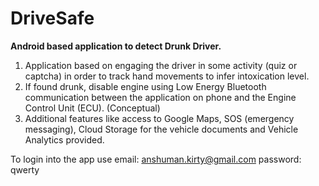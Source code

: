 # DriveSafe

**Android based application to detect Drunk Driver.**
1. Application based on engaging the driver in some activity (quiz or captcha) in order to track hand movements to infer intoxication level.
2. If found drunk, disable engine using Low Energy Bluetooth communication between the application on phone and the Engine Control Unit (ECU). (Conceptual)
3. Additional features like access to Google Maps, SOS (emergency messaging), Cloud Storage for the vehicle documents and Vehicle Analytics provided.

To login into the app use 
email: anshuman.kirty@gmail.com 
password: qwerty
